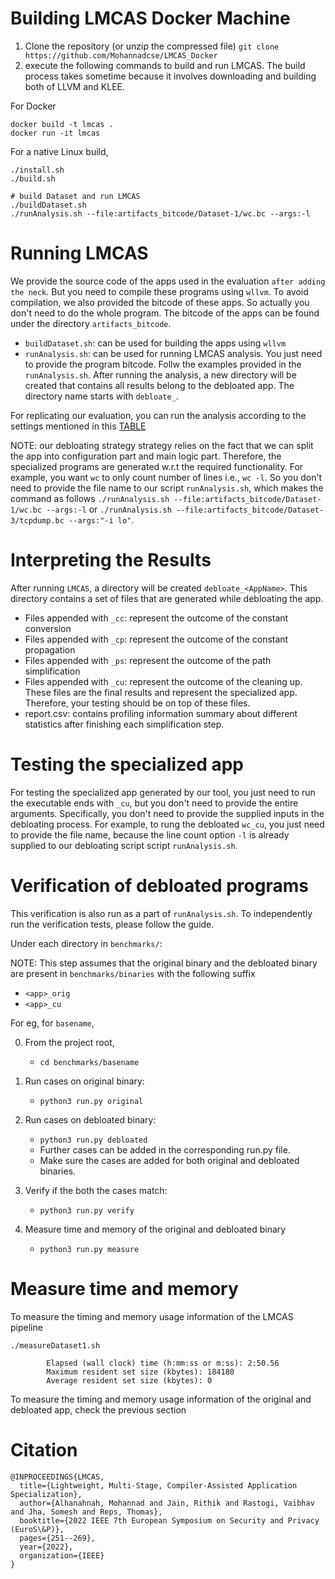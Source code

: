 # Building LMCAS Docker Machine #

1. Clone the repository (or unzip the compressed file)
   `git clone https://github.com/Mohannadcse/LMCAS_Docker`
2. execute the following commands to build and run LMCAS. The build process takes sometime because it involves downloading and building both of LLVM and KLEE.

For Docker
```shell
docker build -t lmcas .
docker run -it lmcas
```

For a native Linux build,

```
./install.sh
./build.sh

# build Dataset and run LMCAS
./buildDataset.sh
./runAnalysis.sh --file:artifacts_bitcode/Dataset-1/wc.bc --args:-l
```

# Running LMCAS 
We provide the source code of the apps used in the evaluation `after adding the neck`. But you need to compile these programs using `wllvm`. To avoid compilation, we also provided the bitcode of these apps. So actually you don't need to do the whole program. The bitcode of the apps can be found under the directory `artifacts_bitcode`.

+ `buildDataset.sh`: can be used for building the apps using `wllvm`
+ `runAnalysis.sh`: can be used for running LMCAS analysis. You just need to provide the program bitcode. Follw the examples provided in the `runAnalysis.sh`. After running the analysis, a new directory will be created that contains all results belong to the debloated app. The directory name starts with `debloate_`.

For replicating our evaluation, you can run the analysis according to the settings mentioned in this [TABLE](https://sites.google.com/view/lmcas/home#h.r7u6w8uktrgc)

NOTE: our debloating strategy strategy relies on the fact that we can split the app into configuration part and main logic part. Therefore, the specialized programs are generated w.r.t the required functionality. For example, you want `wc` to only count number of lines i.e., `wc -l`. So you don't need to provide the file name to our script `runAnalysis.sh`, which makes the command as follows `./runAnalysis.sh --file:artifacts_bitcode/Dataset-1/wc.bc --args:-l` or `./runAnalysis.sh --file:artifacts_bitcode/Dataset-3/tcpdump.bc --args:"-i lo"`.

# Interpreting the Results
After running `LMCAS`, a directory will be created `debloate_<AppName>`. This directory contains a set of files that are generated while debloating the app. 

+ Files appended with `_cc`: represent the outcome of the constant conversion
+ Files appended with `_cp`: represent the outcome of the constant propagation
+ Files appended with `_ps`: represent the outcome of the path simplification
+ Files appended with `_cu`: represent the outcome of the cleaning up. These files are the final results and represent the specialized app. Therefore, your testing should be on top of these files.
+ report.csv: contains profiling information summary about different statistics after finishing each simplification step. 

# Testing the specialized app
For testing the specialized app generated by our tool, you just need to run the executable ends with `_cu`, but you don't need to provide the entire arguments. Specifically, you don't need to provide the supplied inputs in the debloating process. For example, to rung the debloated `wc_cu`, you just need to provide the file name, because the line count option `-l` is already supplied to our debloating script script `runAnalysis.sh`. 


# Verification of debloated programs

This verification is also run as a part of `runAnalysis.sh`. To independently run the 
verification tests, please follow the guide.

Under each directory in `benchmarks/`:

NOTE: This step assumes that the original binary and the debloated binary are present in 
`benchmarks/binaries` with the following suffix 
- `<app>_orig`
- `<app>_cu`

For eg, for `basename`,

0. From the project root, 
    - `cd benchmarks/basename`

1. Run cases on original binary:
	- `python3 run.py original`

2. Run cases on debloated binary:
	- `python3 run.py debloated`
	- Further cases can be added in the corresponding run.py file.
	- Make sure the cases are added for both original and debloated binaries.

3. Verify if the both the cases match:
	- `python3 run.py verify`

4. Measure time and memory of the original and debloated binary
	- `python3 run.py measure`


# Measure time and memory

To measure the timing and memory usage information of the LMCAS pipeline 

```
./measureDataset1.sh                                 

        Elapsed (wall clock) time (h:mm:ss or m:ss): 2:50.56
        Maximum resident set size (kbytes): 184180
        Average resident set size (kbytes): 0 
```

To measure the timing and memory usage information of the original and debloated app, check the previous section


# Citation
```
@INPROCEEDINGS{LMCAS,
  title={Lightweight, Multi-Stage, Compiler-Assisted Application Specialization},
  author={Alhanahnah, Mohannad and Jain, Rithik and Rastogi, Vaibhav and Jha, Somesh and Reps, Thomas},
  booktitle={2022 IEEE 7th European Symposium on Security and Privacy (EuroS\&P)},
  pages={251--269},
  year={2022},
  organization={IEEE}
}
```
